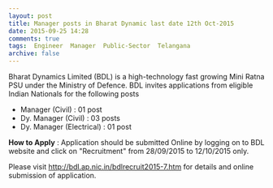 ```yaml
---
layout: post
title: Manager posts in Bharat Dynamic last date 12th Oct-2015   
date: 2015-09-25 14:28
comments: true
tags:  Engineer  Manager  Public-Sector  Telangana 
archive: false
---
```

Bharat Dynamics Limited (BDL) is a high-technology fast growing Mini Ratna PSU under the Ministry of Defence. BDL invites applications from eligible Indian Nationals for the following posts

- Manager (Civil) : 01 post
- Dy. Manager (Civil) : 03 posts
- Dy. Manager (Electrical) : 01 post   

**How to Apply** : Application should be submitted Online by logging on to BDL website and click on "Recruitment" from 28/09/2015 to 12/10/2015 only.

Please visit <http://bdl.ap.nic.in/bdlrecruit2015-7.htm> for details and online submission of application.
